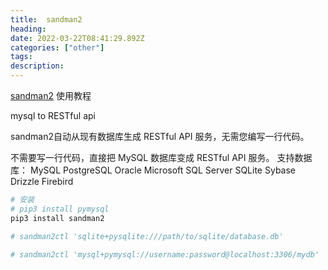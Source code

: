 ```yaml
---
title:  sandman2
heading: 
date: 2022-03-22T08:41:29.892Z
categories: ["other"]
tags: 
description: 
---
```


[sandman2](https://github.com/jeffknupp/sandman2) 使用教程

mysql to RESTful api


sandman2自动从现有数据库生成 RESTful API 服务，无需您编写一行代码。

不需要写一行代码，直接把 MySQL 数据库变成 RESTful API 服务。 支持数据库：
MySQL
PostgreSQL
Oracle
Microsoft SQL Server
SQLite
Sybase
Drizzle
Firebird




```bash
# 安装
# pip3 install pymysql
pip3 install sandman2

# sandman2ctl 'sqlite+pysqlite:///path/to/sqlite/database.db'

# sandman2ctl 'mysql+pymysql://username:password@localhost:3306/mydb'

```